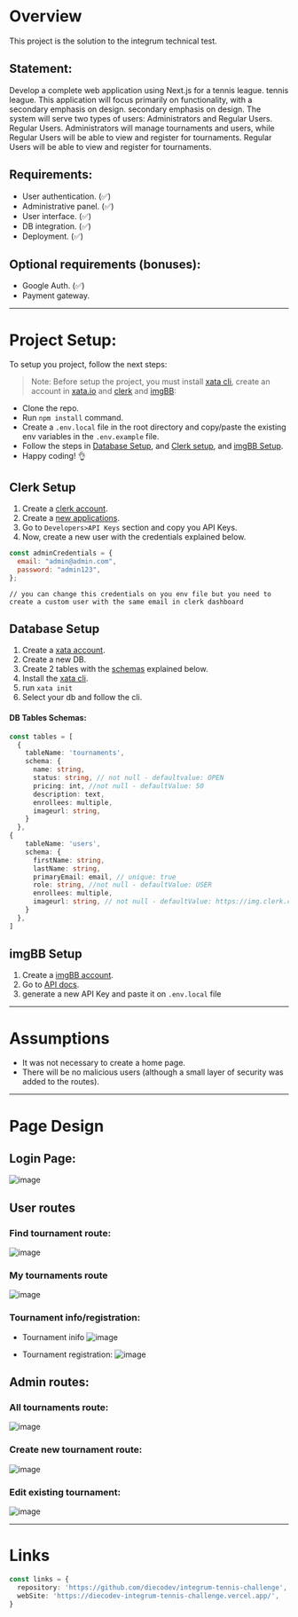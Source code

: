 # Overview
This project is the solution to the integrum technical test.

## Statement: 
Develop a complete web application using Next.js for a tennis league.
tennis league. This application will focus primarily on functionality, with a secondary emphasis on design. secondary emphasis on design. The system will serve two types of users: Administrators and Regular Users.
Regular Users. Administrators will manage tournaments and users, while Regular Users will be able to view and register for tournaments. Regular Users will be able to view and register for tournaments.

## Requirements:
- User authentication. (✅)
- Administrative panel. (✅)
- User interface. (✅)
- DB integration. (✅)
- Deployment. (✅)

## Optional requirements (bonuses):
- Google Auth. (✅)
- Payment gateway.

-----------------

# Project Setup:
To setup you project, follow the next steps:

> Note: Before setup the project, you must install [xata cli](https://xata.io/docs/getting-started/cli), create an account in [xata.io](https://xata.io/) and [clerk](https://clerk.com/) and [imgBB](https://ibb.co/):

* Clone the repo.
* Run `npm install` command.
* Create a `.env.local` file in the root directory and copy/paste the existing env variables in the `.env.example` file.
* Follow the steps in [Database Setup](#database-setup), and [Clerk setup](#clerk-setup), and [imgBB Setup](#imgbb-setup).
* Happy coding! 👌

## Clerk Setup
1. Create a [clerk account](https://clerk.com/).
2. Create a [new applications](https://dashboard.clerk.com/apps/new).
3. Go to `Developers>API Keys` section and copy you API Keys.
4. Now, create a new user with the credentials explained below.

```jsx
const adminCredentials = {
  email: "admin@admin.com",
  password: "admin123",
};
```
`// you can change this credentials on you env file but you need to create a custom user with the same email in clerk dashboard`


## Database Setup
1. Create a [xata account](https://xata.io/).
2. Create a new DB.
3. Create 2 tables with the [schemas](#DB-tables-schemas) explained below.
4. Install the [xata cli](https://xata.io/docs/getting-started/cli).
5. run `xata init`
6. Select your db and follow the cli.

#### DB Tables Schemas:
```ts
const tables = [
  {
    tableName: 'tournaments',
    schema: {
      name: string,
      status: string, // not null - defaultvalue: OPEN
      pricing: int, //not null - defaultValue: 50
      description: text,
      enrollees: multiple,
      imageurl: string,
    }
  },
{
    tableName: 'users',
    schema: {
      firstName: string,
      lastName: string,
      primaryEmail: email, // unique: true
      role: string, //not null - defaultValue: USER
      enrollees: multiple,
      imageurl: string, // not null - defaultValue: https://img.clerk.com/eyJ0eXBlIjoiZGVmYXVsdCIsImlpZCI6Imluc18yWThLQlVENVpQOG1DYWVVWGlvSzhBZEJxS3IiLCJyaWQiOiJ1c2VyXzJZOFBhbmdSY0s2clVwTk93WjJrN3FOR0ZiUiIsImluaXRpYWxzIjoiVEEifQ
    }
  },
]
```

## imgBB Setup
1. Create a [imgBB account](https://ibb.co/).
2. Go to [API docs](https://api.imgbb.com/).
3. generate a new API Key and paste it on `.env.local` file

-------------------------------

# Assumptions
- It was not necessary to create a home page.
- There will be no malicious users (although a small layer of security was added to the routes).

-----------------------

# Page Design
## Login Page:
![image](https://github.com/diecodev/integrum-tennis-challenge/assets/51871681/de3cc4c9-82ab-4a3e-96e3-5ca13f30f3e6)

## User routes
### Find tournament route:
![image](https://github.com/diecodev/integrum-tennis-challenge/assets/51871681/a9867abb-4fac-42b4-bbc9-183156890cce)

### My tournaments route
![image](https://github.com/diecodev/integrum-tennis-challenge/assets/51871681/338b10fe-2b84-4d77-be99-72ac78d572dc)

### Tournament info/registration:
- Tournament inifo
![image](https://github.com/diecodev/integrum-tennis-challenge/assets/51871681/496c8758-26a9-4ce0-973c-1ece72f8d9ac)

- Tournament registration:
![image](https://github.com/diecodev/integrum-tennis-challenge/assets/51871681/817550a5-3edf-43fe-89d8-cbca683f85c7)


## Admin routes:
### All tournaments route:
![image](https://github.com/diecodev/integrum-tennis-challenge/assets/51871681/fcf81cf8-0227-4d69-88d7-cc6dae0a946c)

### Create new tournament route:
![image](https://github.com/diecodev/integrum-tennis-challenge/assets/51871681/eab57469-07a2-4b42-b0db-543b03e3bfa9)

### Edit existing tournament:
![image](https://github.com/diecodev/integrum-tennis-challenge/assets/51871681/69b608d7-1c35-4e3e-b4b7-627a2d7fc666)

-----------------------------
# Links
```ts
const links = {
  repository: 'https://github.com/diecodev/integrum-tennis-challenge',
  webSite: 'https://diecodev-integrum-tennis-challenge.vercel.app/',
}
```
